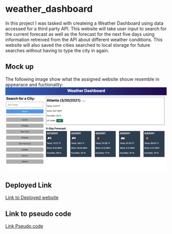 # weather_dashboard

In this project I was tasked with createing a Weather Dashboard using data accessed for a third party API. This website will take user input to search for the current forecast as well as the forecast for the next five days using information retreived from the API about different weather conditions. This website will also saved the cities searched to local storage for future searches without having to type the city in again.


## Mock up

The following image show what the assigned website shouw resemble in appearace and fuctionality:
![Mockup gif](./assets/images/06-server-side-apis-homework-demo.png)


## Deployed Link
[Link to Deployed website](https://abelzer09.github.io/weather_dashboard/)

## Link to pseudo code
[Link Pseudo code](./pseudocodehw6.md)
